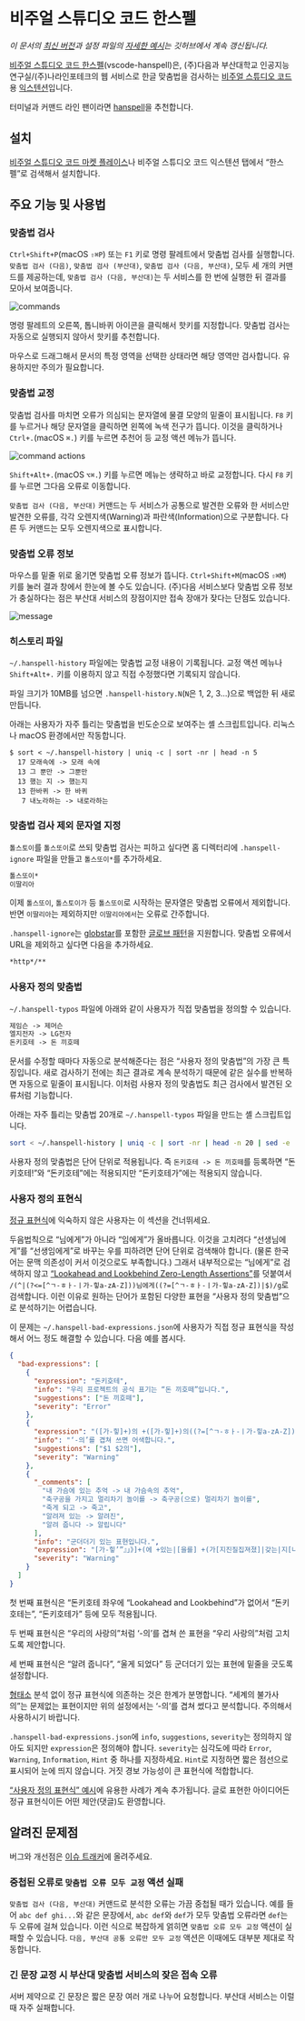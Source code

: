 # 비주얼 스튜디오 코드 한스펠

_이 문서의 [최신 버전](https://github.com/9beach/vscode-hanspell/blob/main/README.md)과 설정 파일의 [자세한 예시](https://gist.github.com/9beach/3e11ceafcf9477b0bf9f6512f8a4b55a)는 깃허브에서 계속 갱신됩니다._

[비주얼 스튜디오 코드 한스펠](https://github.com/9beach/vscode-hanspell)(vscode-hanspell)은, (주)다음과 부산대학교 인공지능연구실/(주)나라인포테크의 웹 서비스로 한글 맞춤법을 검사하는 [비주얼 스튜디오 코드](https://code.visualstudio.com)용 [익스텐션](https://code.visualstudio.com/docs/editor/extension-marketplace)입니다.

터미널과 커맨드 라인 팬이라면 [hanspell](https://github.com/9beach/hanspell)을 추천합니다.

## 설치

[비주얼 스튜디오 코드 마켓 플레이스](https://marketplace.visualstudio.com/items?itemName=9beach.vscode-hanspell)나 비주얼 스튜디오 코드 익스텐션 탭에서 “한스펠”로 검색해서 설치합니다.

## 주요 기능 및 사용법

### 맞춤법 검사

`Ctrl+Shift+P`(macOS `⇧⌘P`) 또는 `F1` 키로 명령 팔레트에서 맞춤법 검사를 실행합니다. `맞춤법 검사 (다음)`, `맞춤법 검사 (부산대)`, `맞춤법 검사 (다음, 부산대)`, 모두 세 개의 커맨드를 제공하는데, `맞춤법 검사 (다음, 부산대)`는 두 서비스를 한 번에 실행한 뒤 결과를 모아서 보여줍니다.

![commands](https://github.com/9beach/vscode-hanspell/raw/HEAD/images/hanspell-commands.png)

명령 팔레트의 오른쪽, 톱니바퀴 아이콘을 클릭해서 핫키를 지정합니다. 맞춤법 검사는 자동으로 실행되지 않아서 핫키를 추천합니다.

마우스로 드래그해서 문서의 특정 영역을 선택한 상태라면 해당 영역만 검사합니다. 유용하지만 주의가 필요합니다.

### 맞춤법 교정

맞춤법 검사를 마치면 오류가 의심되는 문자열에 물결 모양의 밑줄이 표시됩니다. `F8` 키를 누르거나 해당 문자열을 클릭하면 왼쪽에 녹색 전구가 뜹니다. 이것을 클릭하거나 `Ctrl+.`(macOS `⌘.`) 키를 누르면 추천어 등 교정 액션 메뉴가 뜹니다.

![command actions](https://github.com/9beach/vscode-hanspell/raw/HEAD/images/hanspell-command-actions.png)

`Shift+Alt+.`(macOS `⌥⌘.`) 키를 누르면 메뉴는 생략하고 바로 교정합니다. 다시 `F8` 키를 누르면 그다음 오류로 이동합니다.

`맞춤법 검사 (다음, 부산대)` 커맨드는 두 서비스가 공통으로 발견한 오류와 한 서비스만 발견한 오류를, 각각 오렌지색(Warning)과 파란색(Information)으로 구분합니다. 다른 두 커맨드는 모두 오렌지색으로 표시합니다.

### 맞춤법 오류 정보

마우스를 밑줄 위로 옮기면 맞춤법 오류 정보가 뜹니다. `Ctrl+Shift+M`(macOS `⇧⌘M`) 키를 눌러 결과 창에서 한눈에 볼 수도 있습니다. (주)다음 서비스보다 맞춤법 오류 정보가 충실하다는 점은 부산대 서비스의 장점이지만 접속 장애가 잦다는 단점도 있습니다.

![message](https://github.com/9beach/vscode-hanspell/raw/HEAD/images/hanspell-problems.png)

### 히스토리 파일

`~/.hanspell-history` 파일에는 맞춤법 교정 내용이 기록됩니다. 교정 액션 메뉴나 `Shift+Alt+.` 키를 이용하지 않고 직접 수정했다면 기록되지 않습니다.

파일 크기가 10MB를 넘으면 `.hanspell-history.N`(`N`은 1, 2, 3...)으로 백업한 뒤 새로 만듭니다.

아래는 사용자가 자주 틀리는 맞춤법을 빈도순으로 보여주는 셸 스크립트입니다. 리눅스나 macOS 환경에서만 작동합니다.

```console
$ sort < ~/.hanspell-history | uniq -c | sort -nr | head -n 5
  17 모래속에 -> 모래 속에
  13 그 뿐만 -> 그뿐만
  13 했는 지 -> 했는지
  13 한바퀴 -> 한 바퀴
   7 내노라하는 -> 내로라하는
```

### 맞춤법 검사 제외 문자열 지정

`톨스토이`를 `톨스또이`로 쓰되 맞춤법 검사는 피하고 싶다면 홈 디렉터리에 `.hanspell-ignore` 파일을 만들고 `톨스또이*`를 추가하세요.

```txt
톨스또이*
이딸리아
```

이제 `톨스또이`, `톨스토이가` 등 `톨스또이`로 시작하는 문자열은 맞춤법 오류에서 제외합니다. 반면 `이딸리아`는 제외하지만 `이딸리아에서`는 오류로 간주합니다.

`.hanspell-ignore`는 [globstar](https://www.linuxjournal.com/content/globstar-new-bash-globbing-option)를 포함한 [글로브 패턴](https://man7.org/linux/man-pages/man7/glob.7.html)을 지원합니다. 맞춤법 오류에서 URL을 제외하고 싶다면 다음을 추가하세요.

```txt
*http*/**
```

### 사용자 정의 맞춤법

`~/.hanspell-typos` 파일에 아래와 같이 사용자가 직접 맞춤법을 정의할 수 있습니다.

```txt
제임슨 -> 제머슨
엘지전자 -> LG전자
돈키호테 -> 돈 끼호떼
```

문서를 수정할 때마다 자동으로 분석해준다는 점은 “사용자 정의 맞춤법”의 가장 큰 특징입니다. 새로 검사하기 전에는 최근 결과로 계속 분석하기 때문에 같은 실수를 반복하면 자동으로 밑줄이 표시됩니다. 이처럼 사용자 정의 맞춤법도 최근 검사에서 발견된 오류처럼 기능합니다.

아래는 자주 틀리는 맞춤법 20개로 `~/.hanspell-typos` 파일을 만드는 셸 스크립트입니다.

```bash
sort < ~/.hanspell-history | uniq -c | sort -nr | head -n 20 | sed -e 's:^  *[0-9][0-9]* \(.*\):\1:' > ~/.hanspell-typos
```

사용자 정의 맞춤법은 단어 단위로 적용됩니다. 즉 `돈키호테 -> 돈 끼호떼`를 등록하면 “돈키호테!”와 “돈키호테”에는 적용되지만 “돈키호테가”에는 적용되지 않습니다.

### 사용자 정의 표현식

[정규 표현식](https://ko.wikipedia.org/wiki/%EC%A0%95%EA%B7%9C_%ED%91%9C%ED%98%84%EC%8B%9D)에 익숙하지 않은 사용자는 이 섹션을 건너뛰세요.

두음법칙으로 “님에게”가 아니라 “임에게”가 올바릅니다. 이것을 고치려다 “선생님에게”를 “선생임에게”로 바꾸는 우를 피하려면 단어 단위로 검색해야 합니다. (물론 한국어는 문맥 의존성이 커서 이것으로도 부족합니다.) 그래서 내부적으로는 “님에게”로 검색하지 않고 [“Lookahead and Lookbehind Zero-Length Assertions”](https://www.regular-expressions.info/lookaround.html)를 덧붙여서 `/(^|(?<=[^ㄱ-ㅎㅏ-ㅣ가-힣a-zA-Z]))님에게((?=[^ㄱ-ㅎㅏ-ㅣ가-힣a-zA-Z])|$)/g`로 검색합니다. 이런 이유로 원하는 단어가 포함된 다양한 표현을 “사용자 정의 맞춤법”으로 분석하기는 어렵습니다.

이 문제는 `~/.hanspell-bad-expressions.json`에 사용자가 직접 정규 표현식을 작성해서 어느 정도 해결할 수 있습니다. 다음 예를 봅시다.

```json
{
  "bad-expressions": [
    {
      "expression": "돈키호테",
      "info": "우리 프로젝트의 공식 표기는 “돈 끼호떼”입니다.",
      "suggestions": ["돈 끼호떼"],
      "severity": "Error"
    },
    {
      "expression": "([가-힣]+)의 +([가-힣]+)의((?=[^ㄱ-ㅎㅏ-ㅣ가-힣a-zA-Z])|$)",
      "info": "‘-의’를 겹쳐 쓰면 어색합니다.",
      "suggestions": ["$1 $2의"],
      "severity": "Warning"
    },
    {
      "_comments": [
        "내 가슴에 있는 추억 -> 내 가슴속의 추억",
        "축구공을 가지고 멀리차기 놀이를 -> 축구공(으로) 멀리차기 놀이를",
        "죽게 되고 -> 죽고",
        "알려져 있는 -> 알려진",
        "알려 줍니다 -> 알립니다"
      ],
      "info": "군더더기 있는 표현입니다.",
      "expression": "[가-힣’”』」》]+(에 +있는|[을를] +(가[지진질집져졌]|갖는|지[니닌닐닙녀녔])|게 +[되된될됩돼됐]|[져라고아] +있|[혀해여려겨] +[주준줄줍줘줬])[가-힣]*",
      "severity": "Warning"
    }
  ]
}
```

첫 번째 표현식은 “돈키호테 좌우에 “Lookahead and Lookbehind”가 없어서 “돈키호테는”, “돈키호테가” 등에 모두 적용됩니다.

두 번째 표현식은 “우리의 사랑의”처럼 ‘-의’를 겹쳐 쓴 표현을 “우리 사랑의”처럼 고치도록 제안합니다.

세 번째 표현식은 “알려 줍니다”, “울게 되었다” 등 군더더기 있는 표현에 밑줄을 긋도록 설정합니다.

[형태소](https://ko.wikipedia.org/wiki/%ED%98%95%ED%83%9C%EC%86%8C) 분석 없이 정규 표현식에 의존하는 것은 한계가 분명합니다. “세계의 불가사의”는 문제없는 표현이지만 위의 설정에서는 ‘-의’를 겹쳐 썼다고 분석합니다. 주의해서 사용하시기 바랍니다.

`.hanspell-bad-expressions.json`에 `info`, `suggestions`, `severity`는 정의하지 않아도 되지만 `expression`은 정의해야 합니다. `severity`는 심각도에 따라 `Error`, `Warning`, `Information`, `Hint` 중 하나를 지정하세요. `Hint`로 지정하면 짧은 점선으로 표시되어 눈에 띄지 않습니다. 거짓 경보 가능성이 큰 표현식에 적합합니다.

[“사용자 정의 표현식” 예시](https://gist.github.com/9beach/3e11ceafcf9477b0bf9f6512f8a4b55a)에 유용한 사례가 계속 추가됩니다. 글로 표현한 아이디어든 정규 표현식이든 어떤 제안(댓글)도 환영합니다.

## 알려진 문제점

버그와 개선점은 [이슈 트래커](https://github.com/9beach/vscode-hanspell/issues)에 올려주세요.

### 중첩된 오류로 `맞춤법 오류 모두 교정` 액션 실패

`맞춤법 검사 (다음, 부산대)` 커맨드로 분석한 오류는 가끔 중첩될 때가 있습니다. 예를 들어 `abc def ghi...`와 같은 문장에서, `abc def`와 `def`가 모두 맞춤법 오류라면 `def`는 두 오류에 걸쳐 있습니다. 이런 식으로 복잡하게 얽히면 `맞춤법 오류 모두 교정` 액션이 실패할 수 있습니다. `다음, 부산대 공통 오류만 모두 교정` 액션은 이때에도 대부분 제대로 작동합니다.

### 긴 문장 교정 시 부산대 맞춤법 서비스의 잦은 접속 오류

서버 제약으로 긴 문장은 짧은 문장 여러 개로 나누어 요청합니다. 부산대 서비스는 이럴 때 자주 실패합니다.

